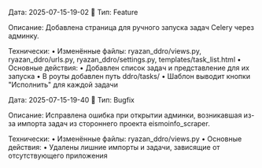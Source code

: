 Дата: 2025-07-15-19-02
🧩 Тип: Feature

Описание: Добавлена страница для ручного запуска задач Celery через админку.

Технически:
• Изменённые файлы: ryazan_ddro/views.py, ryazan_ddro/urls.py, ryazan_ddro/settings.py, templates/task_list.html
• Основные действия:
• Добавлен список задач и представление для их запуска
• В роуты добавлен путь ddro/tasks/
• Шаблон выводит кнопки "Исполнить" для каждой задачи

Дата: 2025-07-15-19-40
🧩 Тип: Bugfix

Описание: Исправлена ошибка при открытии админки, возникавшая из-за импорта
задач из стороннего проекта eismoinfo_scraper.

Технически:
• Изменённые файлы: ryazan_ddro/views.py
• Основные действия:
• Удалены лишние импорты и задачи, зависящие от отсутствующего приложения
